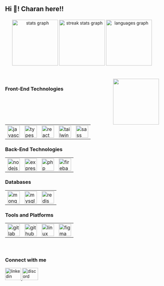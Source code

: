 <h2 align="left">Hi 👋! Charan here!!</h2>

###

<div align="center">
  <img src="https://github-readme-stats.vercel.app/api?username=RaiDevX8&theme=dark&hide_border=false&include_all_commits=true&count_private=false" height="150" alt="stats graph" />
  <img src="https://github-readme-streak-stats.herokuapp.com/?user=RaiDevX8&theme=dark&hide_border=false" height="150" alt="streak stats graph" />
  <img src="https://github-readme-stats.vercel.app/api/top-langs/?username=RaiDevX8&theme=dark&hide_border=false&include_all_commits=true&count_private=false&layout=compact" height="150" alt="languages graph" />
</div>

###

<br clear="both">

<img align="right" height="150" src="https://media.giphy.com/media/suqg0jRPpDMze/giphy.gif?cid=790b7611t7ans4i8rnd3h0vnusuhys8iqsxqjg8kt4qvoa5q&ep=v1_gifs_search&rid=giphy.gif&ct=g" />

###

<div align="left">
  <h3>Front-End Technologies</h3>
  <table>
    <tr>
      <td><img src="https://cdn.jsdelivr.net/gh/devicons/devicon/icons/javascript/javascript-original.svg" height="40" alt="javascript logo" /></td>
      <td><img src="https://cdn.jsdelivr.net/gh/devicons/devicon/icons/typescript/typescript-original.svg" height="40" alt="typescript logo" /></td>
      <td><img src="https://cdn.jsdelivr.net/gh/devicons/devicon/icons/react/react-original.svg" height="40" alt="react logo" /></td>
      <td><img src="https://cdn.jsdelivr.net/gh/devicons/devicon/icons/tailwindcss/tailwindcss-original-wordmark.svg" height="40" alt="tailwindcss logo" /></td>
      <td><img src="https://cdn.jsdelivr.net/gh/devicons/devicon/icons/sass/sass-original.svg" height="40" alt="sass logo" /></td>
    </tr>
  </table>
</div>

<div align="left">
  <h3>Back-End Technologies</h3>
  <table>
    <tr>
      <td><img src="https://cdn.jsdelivr.net/gh/devicons/devicon/icons/nodejs/nodejs-original.svg" height="40" alt="nodejs logo" /></td>
      <td><img src="https://cdn.jsdelivr.net/gh/devicons/devicon/icons/express/express-original.svg" height="40" alt="express logo" /></td>
      <td><img src="https://cdn.jsdelivr.net/gh/devicons/devicon/icons/php/php-original.svg" height="40" alt="php logo" /></td>
      <td><img src="https://cdn.jsdelivr.net/gh/devicons/devicon/icons/firebase/firebase-plain.svg" height="40" alt="firebase logo" /></td>
    </tr>
  </table>
</div>

<div align="left">
  <h3>Databases</h3>
  <table>
    <tr>
      <td><img src="https://cdn.jsdelivr.net/gh/devicons/devicon/icons/mongodb/mongodb-original.svg" height="40" alt="mongodb logo" /></td>
      <td><img src="https://cdn.jsdelivr.net/gh/devicons/devicon/icons/mysql/mysql-original.svg" height="40" alt="mysql logo" /></td>
      <td><img src="https://cdn.jsdelivr.net/gh/devicons/devicon/icons/redis/redis-original.svg" height="40" alt="redis logo" /></td>
    </tr>
  </table>
</div>

<div align="left">
  <h3>Tools and Platforms</h3>
  <table>
    <tr>
      <td><img src="https://cdn.jsdelivr.net/gh/devicons/devicon/icons/gitlab/gitlab-original.svg" height="40" alt="gitlab logo" /></td>
      <td><img src="https://cdn.jsdelivr.net/gh/devicons/devicon/icons/github/github-original.svg" height="40" alt="github logo" /></td>
      <td><img src="https://cdn.jsdelivr.net/gh/devicons/devicon/icons/linux/linux-original.svg" height="40" alt="linux logo" /></td>
      <td><img src="https://cdn.jsdelivr.net/gh/devicons/devicon/icons/figma/figma-original.svg" height="40" alt="figma logo" /></td>
    </tr>
  </table>
</div>

###

<br clear="both">

###

<div align="left">
  <h3>Connect with me</h3>
  <a href="https://www.linkedin.com/in/charan-rai2024/" target="_blank">
    <img src="https://raw.githubusercontent.com/maurodesouza/profile-readme-generator/master/src/assets/icons/social/linkedin/default.svg" width="52" height="40" alt="linkedin logo" />
  </a>
  <a href="https://discordapp.com/users/charan_rai" target="_blank">
    <img src="https://raw.githubusercontent.com/maurodesouza/profile-readme-generator/master/src/assets/icons/social/discord/default.svg" width="52" height="40" alt="discord logo" />
  </a>
</div>

###


